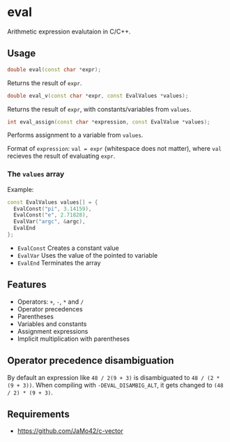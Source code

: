 # eval

Arithmetic expression evalutaion in C/C++.

## Usage

```cpp
double eval(const char *expr);
```

Returns the result of `expr`.

```cpp
double eval_v(const char *expr, const EvalValues *values);
```

Returns the result of `expr`, with constants/variables from `values`.

```cpp
int eval_assign(const char *expression, const EvalValue *values);
```

Performs assignment to a variable from `values`.

Format of `expression`: `val = expr` (whitespace does not matter), where `val` recieves the result of evaluating `expr`.

### The `values` array

Example:

```cpp
const EvalValues values[] = {
  EvalConst("pi", 3.14159),
  EvalConst("e", 2.71828),
  EvalVar("argc", &argc),
  EvalEnd
};
```

- `EvalConst` Creates a constant value
- `EvalVar` Uses the value of the pointed to variable
- `EvalEnd` Terminates the array

## Features

- Operators: `+`, `-`, `*` and `/`
- Operator precedences
- Parentheses
- Variables and constants
- Assignment expressions
- Implicit multiplication with parentheses

## Operator precedence disambiguation

By default an expression like `48 / 2(9 + 3)` is disambiguated to `48 / (2 * (9 + 3))`.
When compiling with `-DEVAL_DISAMBIG_ALT`, it gets changed to `(48 / 2) * (9 + 3)`.

## Requirements

- https://github.com/JaMo42/c-vector

